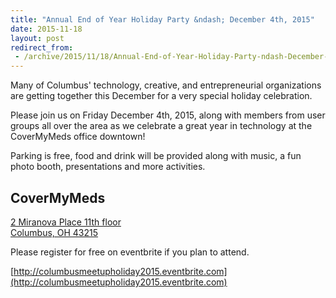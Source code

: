```yaml
---
title: "Annual End of Year Holiday Party &ndash; December 4th, 2015"
date: 2015-11-18
layout: post
redirect_from:
 - /archive/2015/11/18/Annual-End-of-Year-Holiday-Party-ndash-December-4th-2015.aspx/index.html
---
```


Many of Columbus' technology, creative, and entrepreneurial organizations are getting together this December for a very special holiday celebration.

Please join us on Friday December 4th, 2015, along with members from user groups all over the area as we celebrate a great year in technology at the CoverMyMeds office downtown!

Parking is free, food and drink will be provided along with music, a fun photo booth, presentations and more activities.

## CoverMyMeds
[2 Miranova Place 11th floor](https://goo.gl/maps/GbLFL3MPQG82)  
[Columbus, OH 43215](https://goo.gl/maps/GbLFL3MPQG82)

Please register for free on eventbrite if you plan to attend.

[http://columbusmeetupholiday2015.eventbrite.com](http://columbusmeetupholiday2015.eventbrite.com)

